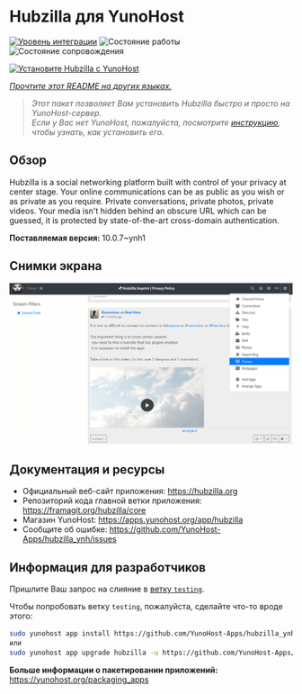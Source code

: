<!--
Важно: этот README был автоматически сгенерирован <https://github.com/YunoHost/apps/tree/master/tools/readme_generator>
Он НЕ ДОЛЖЕН редактироваться вручную.
-->

# Hubzilla для YunoHost

[![Уровень интеграции](https://apps.yunohost.org/badge/integration/hubzilla)](https://ci-apps.yunohost.org/ci/apps/hubzilla/)
![Состояние работы](https://apps.yunohost.org/badge/state/hubzilla)
![Состояние сопровождения](https://apps.yunohost.org/badge/maintained/hubzilla)

[![Установите Hubzilla с YunoHost](https://install-app.yunohost.org/install-with-yunohost.svg)](https://install-app.yunohost.org/?app=hubzilla)

*[Прочтите этот README на других языках.](./ALL_README.md)*

> *Этот пакет позволяет Вам установить Hubzilla быстро и просто на YunoHost-сервер.*  
> *Если у Вас нет YunoHost, пожалуйста, посмотрите [инструкцию](https://yunohost.org/install), чтобы узнать, как установить его.*

## Обзор

Hubzilla is a social networking platform built with control of your privacy at center stage. Your online communications can be as public as you wish or as private as you require. Private conversations, private photos, private videos. Your media isn't hidden behind an obscure URL which can be guessed, it is protected by state-of-the-art cross-domain authentication.


**Поставляемая версия:** 10.0.7~ynh1

## Снимки экрана

![Снимок экрана Hubzilla](./doc/screenshots/hubzilla-1.png)

## Документация и ресурсы

- Официальный веб-сайт приложения: <https://hubzilla.org>
- Репозиторий кода главной ветки приложения: <https://framagit.org/hubzilla/core>
- Магазин YunoHost: <https://apps.yunohost.org/app/hubzilla>
- Сообщите об ошибке: <https://github.com/YunoHost-Apps/hubzilla_ynh/issues>

## Информация для разработчиков

Пришлите Ваш запрос на слияние в [ветку `testing`](https://github.com/YunoHost-Apps/hubzilla_ynh/tree/testing).

Чтобы попробовать ветку `testing`, пожалуйста, сделайте что-то вроде этого:

```bash
sudo yunohost app install https://github.com/YunoHost-Apps/hubzilla_ynh/tree/testing --debug
или
sudo yunohost app upgrade hubzilla -u https://github.com/YunoHost-Apps/hubzilla_ynh/tree/testing --debug
```

**Больше информации о пакетировании приложений:** <https://yunohost.org/packaging_apps>
